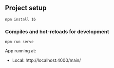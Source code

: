 ## Project setup 
```
npm install 16
```

### Compiles and hot-reloads for development
```
npm run serve
```

App running at:
- Local:   http://localhost:4000/main/ 
